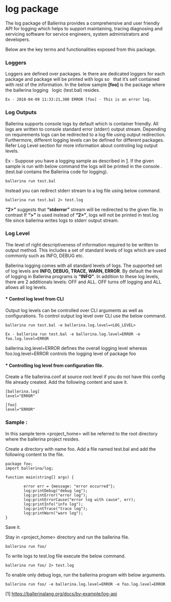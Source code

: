 # log package

  The log package of Ballerina provides a comprehensive and user friendly API for logging which helps to support maintaining,   tracing diagnosing and servicing software for service engineers, system administrators and developers. 


  Below are the key terms and functionalities exposed from this package.

### Loggers 

  Loggers are defined over packages. Ie there are dedicated loggers for each package and package will be printed with logs so   that it’s self contained with rest of the information.  In the below sample **[foo]** is the package where the ballerina logging   logic (test.bal) resides.

    Ex - 2018-04-09 11:33:21,300 ERROR [foo] - This is an error log.


### Log Outputs 

  Ballerina supports console logs by default which is container friendly. All logs are written to console standard  error       (stderr) output stream. Depending on requirements logs can be redirected to a log file using output redirection.               Furthermore, different logging levels can be defined for different packages. Refer Log Level section for more information     about controling log output levels.

  Ex - Suppose you have a logging sample as described in [1](https://ballerinalang.org/docs/by-example/log-api). If the given 	sample is run with below command the logs will be     printed in the console . (test.bal contains the Ballerina code for       logging).

	ballerina run test.bal

  Instead you can redirect stderr stream to a log file using below command. 

	ballerina run test.bal 2> test.log

  **“2>”** suggests that **“stderror”** stream will be redirected to the given file. In contrast  If **“>”** is used instead     of **“2>”**, logs will not be printed in test.log file since ballerina writes logs to stderr output stream.


### Log Level

  The level of right descriptiveness of information required to be written to output method. This includes a set of standard     levels of logs which are used commonly such as INFO, DEBUG etc. 

  Ballerina logging comes with all standard levels of logs. The supported set of log levels are **INFO, DEBUG, TRACE, WARN,     ERROR**. By default the level of logging in Ballerina programs is **“INFO”**. In addition to these log levels, there are 2     additionals levels: OFF and ALL. OFF turns off logging and ALL allows all log levels. 

#### * Control log level from CLI

  Output log levels can be controlled over CLI arguments as well as configurations. To control output log level over CLI use     the below command.

	ballerina run test.bal -e ballerina.log.level=<LOG_LEVEL>

	Ex - ballerina run test.bal -e ballerina.log.level=ERROR -e foo.log.level=ERROR

  ballerina.log.level=ERROR defines the overall logging level whereas foo.log.level=ERROR controls the logging level of         package foo

#### * Controlling log level from configuration file. 

  Create a file ballerina.conf at source root level if you do not have this config file already created. Add the following       content and save it.

	[ballerina.log]
	level="ERROR"

	[foo]
	level="ERROR"


### Sample : 

  In this sample term <project_home> will be referred to the root directory where the ballerina project resides.

  Create a directory with name foo.
  Add a file named test.bal and add the following content to the file.

	package foo;
	import ballerina/log;

	function main(string[] args) {
	
    		error err = {message: "error occurred"};
    		log:printDebug("debug log");
    		log:printError("error log");
    		log:printErrorCause("error log with cause", err);
    		log:printInfo("info log");
    		log:printTrace("trace log");
    		log:printWarn("warn log");		
	}

  Save it.

  Stay in <project_home> directory and run the ballerina file.
  
	ballerina run foo/

  To write logs to test.log file execute the below command.

	ballerina run foo/ 2> test.log

  To enable only debug logs, run the ballerina program with below arguments.
  
  	ballerina run foo/ -e ballerina.log.level=ERROR -e foo.log.level=ERROR

		
[1] https://ballerinalang.org/docs/by-example/log-api


